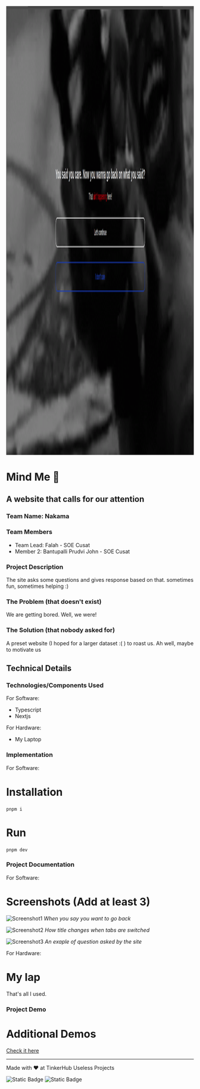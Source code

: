 <img width="3188" height="1202" alt="frame (3)" src="scrnsht.png" />


# Mind Me 🎯


## A website that calls for our attention
### Team Name: Nakama


### Team Members
- Team Lead: Falah - SOE Cusat
- Member 2: Bantupalli Prudvi John - SOE Cusat

### Project Description
The site asks some questions and gives response based on that. sometimes fun, sometimes helping :)

### The Problem (that doesn't exist)
We are getting bored. Well, we were!

### The Solution (that nobody asked for)
A preset website (I hoped for a larger dataset :\( ) to roast us. Ah well, maybe to motivate us

## Technical Details
### Technologies/Components Used
For Software:
- Typescript
- Nextjs

For Hardware:
- My Laptop 

### Implementation
For Software:
# Installation
```pnpm i```

# Run
```pnpm dev```

### Project Documentation
For Software:

# Screenshots (Add at least 3)
![Screenshot1](/scrnsht.png)
*When you say you want to go back*

![Screenshot2](/titles.png)
*How title changes when tabs are switched*

![Screenshot3](/ques.png)
*An exaple of question asked by the site*


For Hardware:

# My lap
That's all I used. 

### Project Demo

# Additional Demos
 [Check it here](mind-me.vercel.app)

---
Made with ❤️ at TinkerHub Useless Projects 

![Static Badge](https://img.shields.io/badge/TinkerHub-24?color=%23000000&link=https%3A%2F%2Fwww.tinkerhub.org%2F)
![Static Badge](https://img.shields.io/badge/UselessProjects--25-25?link=https%3A%2F%2Fwww.tinkerhub.org%2Fevents%2FQ2Q1TQKX6Q%2FUseless%2520Projects)


